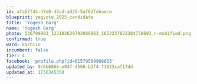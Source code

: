 ```yaml
---
id: afa57f44-47e0-45cd-ad35-5af62febaece
blueprint: yegvote_2025_candidate
title: 'Yogesh Garg'
name: 'Yogesh Garg'
photo: 536799993_122102639792986663_1653237822384738693_n-modified.png
confirmed: true
ward: karhiio
incumbent: false
tier: 4
facebook: 'profile.php?id=61579599908853'
updated_by: 9c6b6866-e047-4568-b3f4-71623caf17dd
updated_at: 1756345350
---
```

